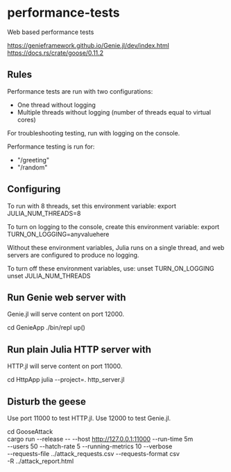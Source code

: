 # performance-tests
Web based performance tests

https://genieframework.github.io/Genie.jl/dev/index.html  
https://docs.rs/crate/goose/0.11.2

## Rules

Performance tests are run with two configurations: 
- One thread without logging
- Multiple threads without logging (number of threads equal to virtual cores)

For troubleshooting testing, run with logging on the console.

Performance testing is run for:
- "/greeting"
- "/random"

## Configuring

To run with 8 threads, set this environment variable:
export JULIA_NUM_THREADS=8

To turn on logging to the console, create this environment variable:
export TURN_ON_LOGGING=anyvaluehere

Without these environment variables, Julia runs on a single thread, and web servers are configured to produce no logging.

To turn off these environment variables, use:
unset TURN_ON_LOGGING
unset JULIA_NUM_THREADS

## Run Genie web server with

Genie.jl will serve content on port 12000.

cd GenieApp
./bin/repl
up()

## Run plain Julia HTTP server with

HTTP.jl will serve content on port 11000.

cd HttpApp
julia --project=. http_server.jl

## Disturb the geese

Use port 11000 to test HTTP.jl. Use 12000 to test Genie.jl.

cd GooseAttack  
cargo run --release -- --host http://127.0.0.1:11000 --run-time 5m \
--users 50 --hatch-rate 5 --running-metrics 10 --verbose \
--requests-file ../attack_requests.csv --requests-format csv \
-R ../attack_report.html
